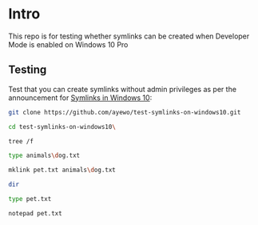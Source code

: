 # Intro
This repo is for testing whether symlinks can be created when Developer Mode is enabled on Windows 10 Pro

## Testing
Test that you can create symlinks without admin privileges as per the announcement for [Symlinks in Windows 10](https://blogs.windows.com/windowsdeveloper/2016/12/02/symlinks-windows-10/):
```bash
git clone https://github.com/ayewo/test-symlinks-on-windows10.git

cd test-symlinks-on-windows10\

tree /f

type animals\dog.txt

mklink pet.txt animals\dog.txt

dir

type pet.txt

notepad pet.txt
```

